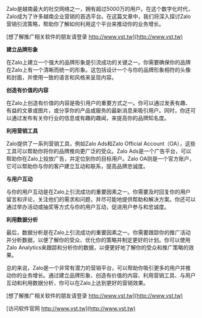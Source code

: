 Zalo是越南最大的社交网络之一，拥有超过5000万的用户。在这个数字化时代，Zalo成为了许多越南企业营销的首选平台。在这篇文章中，我们将深入探讨Zalo营销引流策略，帮助你了解如何利用这个平台来推动你的业务增长。

[想了解推广相关软件的朋友请登录 http://www.vst.tw](http://www.vst.tw)

**建立品牌形象**

在Zalo上建立一个强大的品牌形象是引流成功的关键之一。你需要确保你的品牌在Zalo上有一个清晰而统一的形象。这包括设计一个与你的品牌形象相符的头像和封面，并使用一致的语言和风格来呈现内容。

**创造有价值的内容**

在Zalo上创造有价值的内容是吸引用户的重要方式之一。你可以通过发表有趣、有益的文章或图片，或分享你的产品或服务的最新消息来吸引用户。同时，你还可以通过发布有关你行业的信息或有趣的趣闻，来提高你的品牌知名度。

**利用营销工具**

Zalo提供了一系列营销工具，例如Zalo Ads和Zalo Official Account（OA），这些工具可以帮助你将你的品牌推向更广泛的受众。Zalo Ads是一个广告平台，可以帮助你在Zalo上投放广告，并定位到你的目标用户。Zalo OA则是一个官方账户，它可以帮助你与你的客户建立互动和联系，提高品牌忠诚度。

**与用户互动**

与你的用户互动是在Zalo上引流成功的重要因素之一。你需要及时回复你的用户留言和评论，关注他们的需求和问题，并尽可能地提供帮助和解决方案。你还可以通过举办活动或抽奖等方式与你的用户互动，促进用户参与和忠诚度。

**利用数据分析**

最后，数据分析是在Zalo上引流成功的重要因素之一。你需要跟踪你的推广活动并分析数据，以便了解你的受众、优化你的策略并制定更好的计划。你可以使用Zalo Analytics来跟踪和分析你的数据，以便更好地了解你的受众和推广策略的效果。

总的来说，Zalo是一个非常有潜力的营销平台，可以帮助你吸引更多的用户并推动你的业务增长。通过建立品牌形象、创造有价值的内容、利用营销工具、与用户互动和利用数据分析，你可以在Zalo上达到更好的营销效果。

[想了解推广相关软件的朋友请登录 http://www.vst.tw](http://www.vst.tw)


[访问软件官网 http://www.vst.tw](http://www.vst.tw)
